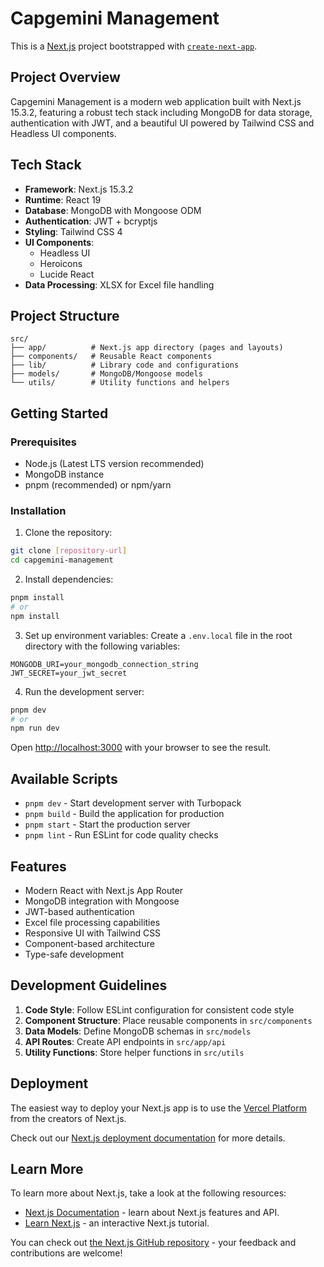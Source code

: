 # Capgemini Management

This is a [Next.js](https://nextjs.org) project bootstrapped with [`create-next-app`](https://github.com/vercel/next.js/tree/canary/packages/create-next-app).

## Project Overview

Capgemini Management is a modern web application built with Next.js 15.3.2, featuring a robust tech stack including MongoDB for data storage, authentication with JWT, and a beautiful UI powered by Tailwind CSS and Headless UI components.

## Tech Stack

- **Framework**: Next.js 15.3.2
- **Runtime**: React 19
- **Database**: MongoDB with Mongoose ODM
- **Authentication**: JWT + bcryptjs
- **Styling**: Tailwind CSS 4
- **UI Components**:
  - Headless UI
  - Heroicons
  - Lucide React
- **Data Processing**: XLSX for Excel file handling

## Project Structure

```
src/
├── app/          # Next.js app directory (pages and layouts)
├── components/   # Reusable React components
├── lib/          # Library code and configurations
├── models/       # MongoDB/Mongoose models
└── utils/        # Utility functions and helpers
```

## Getting Started

### Prerequisites

- Node.js (Latest LTS version recommended)
- MongoDB instance
- pnpm (recommended) or npm/yarn

### Installation

1. Clone the repository:
```bash
git clone [repository-url]
cd capgemini-management
```

2. Install dependencies:
```bash
pnpm install
# or
npm install
```

3. Set up environment variables:
Create a `.env.local` file in the root directory with the following variables:
```env
MONGODB_URI=your_mongodb_connection_string
JWT_SECRET=your_jwt_secret
```

4. Run the development server:
```bash
pnpm dev
# or
npm run dev
```

Open [http://localhost:3000](http://localhost:3000) with your browser to see the result.

## Available Scripts

- `pnpm dev` - Start development server with Turbopack
- `pnpm build` - Build the application for production
- `pnpm start` - Start the production server
- `pnpm lint` - Run ESLint for code quality checks

## Features

- Modern React with Next.js App Router
- MongoDB integration with Mongoose
- JWT-based authentication
- Excel file processing capabilities
- Responsive UI with Tailwind CSS
- Component-based architecture
- Type-safe development

## Development Guidelines

1. **Code Style**: Follow ESLint configuration for consistent code style
2. **Component Structure**: Place reusable components in `src/components`
3. **Data Models**: Define MongoDB schemas in `src/models`
4. **API Routes**: Create API endpoints in `src/app/api`
5. **Utility Functions**: Store helper functions in `src/utils`

## Deployment

The easiest way to deploy your Next.js app is to use the [Vercel Platform](https://vercel.com/new?utm_medium=default-template&filter=next.js&utm_source=create-next-app&utm_campaign=create-next-app-readme) from the creators of Next.js.

Check out our [Next.js deployment documentation](https://nextjs.org/docs/app/building-your-application/deploying) for more details.

## Learn More

To learn more about Next.js, take a look at the following resources:

- [Next.js Documentation](https://nextjs.org/docs) - learn about Next.js features and API.
- [Learn Next.js](https://nextjs.org/learn) - an interactive Next.js tutorial.

You can check out [the Next.js GitHub repository](https://github.com/vercel/next.js) - your feedback and contributions are welcome!
